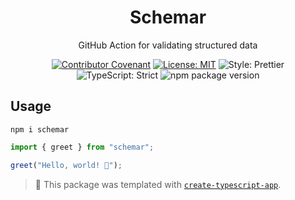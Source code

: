 <h1 align="center">Schemar</h1>

<p align="center">GitHub Action for validating structured data</p>

<p align="center">
	<a href="https://github.com/johnnyreilly/schemar/blob/main/.github/CODE_OF_CONDUCT.md" target="_blank"><img alt="Contributor Covenant" src="https://img.shields.io/badge/code_of_conduct-enforced-21bb42" /></a>
	<a href="https://github.com/johnnyreilly/schemar/blob/main/LICENSE.md" target="_blank"><img alt="License: MIT" src="https://img.shields.io/github/license/johnnyreilly/schemar?color=21bb42"></a>
	<img alt="Style: Prettier" src="https://img.shields.io/badge/style-prettier-21bb42.svg" />
	<img alt="TypeScript: Strict" src="https://img.shields.io/badge/typescript-strict-21bb42.svg" />
	<img alt="npm package version" src="https://img.shields.io/npm/v/schemar?color=21bb42" />
</p>

## Usage

```shell
npm i schemar
```

```ts
import { greet } from "schemar";

greet("Hello, world! 💖");
```

<!-- You can remove this notice if you don't want it 🙂 no worries! -->

> 💙 This package was templated with [`create-typescript-app`](https://github.com/JoshuaKGoldberg/create-typescript-app).
